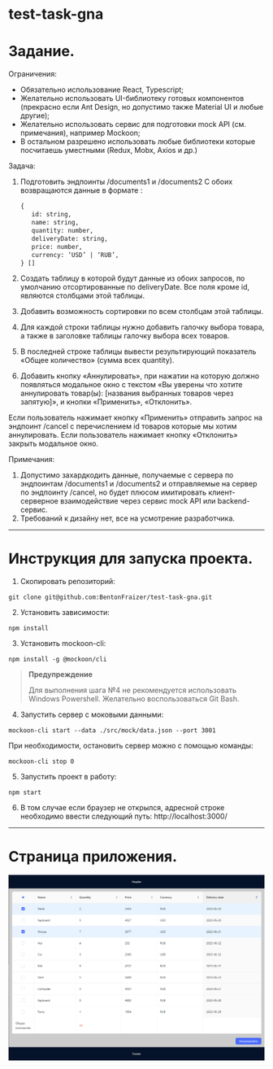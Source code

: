 # test-task-gna

# Задание.

Ограничения:

- Обязательно использование React, Typescript;
- Желательно использовать UI-библиотеку готовых компонентов (прекрасно если Ant Design, но допустимо также Material UI и любые другие);
- Желательно использовать сервис для подготовки mock API (см. примечания), например Mockoon;
- В остальном разрешено использовать любые библиотеки которые посчитаешь уместными (Redux, Mobx, Axios и др.)

Задача:

1. Подготовить эндпоинты /documents1 и /documents2
   С обоих возвращаются данные в формате :

   ```
   {
      id: string,
      name: string,
      quantity: number,
      deliveryDate: string,
      price: number,
      currency: ‘USD’ | ‘RUB’,
   } []
   ```

2. Создать таблицу в которой будут данные из обоих запросов, по умолчанию отсортированные по deliveryDate.
   Все поля кроме id, являются столбцами этой таблицы.

3. Добавить возможность сортировки по всем столбцам этой таблицы.

4. Для каждой строки таблицы нужно добавить галочку выбора товара, а также в заголовке таблицы галочку выбора всех товаров.

5. В последней строке таблицы вывести результирующий показатель «Общее количество» (сумма всех quantity).

6. Добавить кнопку «Аннулировать», при нажатии на которую должно появляться модальное окно с текстом
   «Вы уверены что хотите аннулировать товар(ы): [названия выбранных товаров через запятую]»,
   и кнопки «Применить», «Отклонить».

Если пользователь нажимает кнопку «Применить» отправить запрос на эндпоинт /cancel с перечислением id товаров которые мы хотим аннулировать.
Если пользователь нажимает кнопку «Отклонить» закрыть модальное окно.

Примечания:

1. Допустимо захардкодить данные, получаемые с сервера по эндпоинтам /documents1 и /documents2 и отправляемые на сервер по эндпоинту /cancel, но будет плюсом имитировать клиент-серверное взаимодействие через сервис mock API или backend-сервис.
2. Требований к дизайну нет, все на усмотрение разработчика.

---

# Инструкция для запуска проекта.

1. Скопировать репозиторий:

```
git clone git@github.com:BentonFraizer/test-task-gna.git
```

2. Установить зависимости:

```
npm install
```

3. Установить mockoon-cli:

```
npm install -g @mockoon/cli
```

> **Предупреждение**
>
> Для выполнения шага №4 не рекомендуется использовать Windows Powershell. Желательно воспользоваться Git Bash.

4. Запустить сервер с моковыми данными:

```
mockoon-cli start --data ./src/mock/data.json --port 3001
```

При необходимости, остановить сервер можно с помощью команды:

```
mockoon-cli stop 0
```

5. Запустить проект в работу:

```
npm start
```

6. В том случае если браузер не открылся, адресной строке необходимо ввести следующий путь:
   http://localhost:3000/

---

# Страница приложения.

<img src="https://github.com/BentonFraizer/test-task-gna/blob/main/.github/workflows/main_page.png" width="769" />
